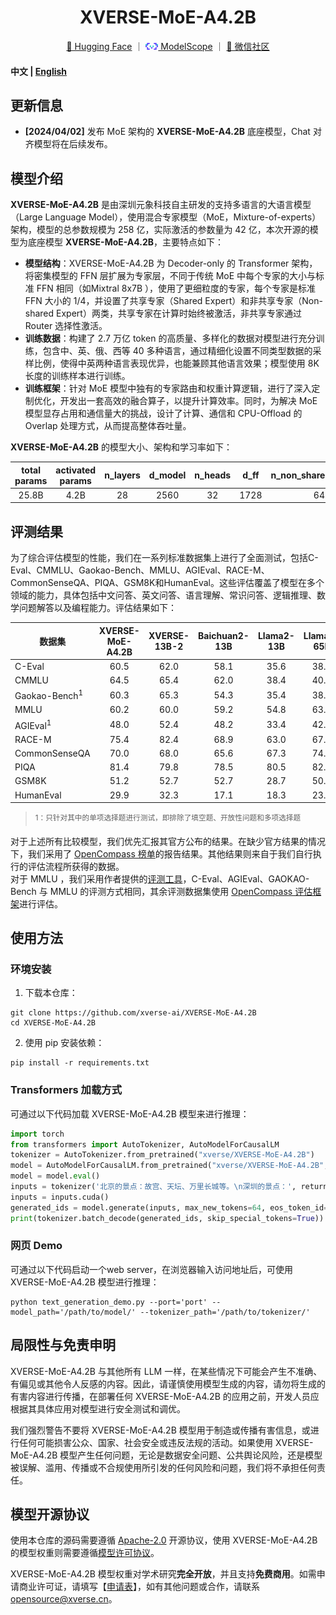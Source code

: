 <div align="center">
<h1>
  XVERSE-MoE-A4.2B
</h1>
</div>

<p align="center">
        <a href="https://huggingface.co/xverse">🤗 Hugging Face</a>&nbsp｜
        <a href="https://modelscope.cn/organization/xverse" rel="nofollow"><img src="resources/modelscope.png" width="20px" style="max-width: 100%;"> ModelScope</a>&nbsp｜
        <a href="resources/wechat.png">💬 微信社区</a>
</p>

<h4 align="left">
    <p>
        <b>中文</b> |
        <a href="README_EN.md">English</a>
    <p>
</h4>

## 更新信息
- **[2024/04/02]** 发布 MoE 架构的 **XVERSE-MoE-A4.2B** 底座模型，Chat 对齐模型将在后续发布。

## 模型介绍

**XVERSE-MoE-A4.2B** 是由深圳元象科技自主研发的支持多语言的大语言模型（Large Language Model），使用混合专家模型（MoE，Mixture-of-experts）架构，模型的总参数规模为 258 亿，实际激活的参数量为 42 亿，本次开源的模型为底座模型 **XVERSE-MoE-A4.2B**，主要特点如下：

- **模型结构**：XVERSE-MoE-A4.2B 为 Decoder-only 的 Transformer 架构，将密集模型的 FFN 层扩展为专家层，不同于传统 MoE 中每个专家的大小与标准 FFN 相同（如Mixtral 8x7B ），使用了更细粒度的专家，每个专家是标准 FFN 大小的 1/4，并设置了共享专家（Shared Expert）和非共享专家（Non-shared Expert）两类，共享专家在计算时始终被激活，非共享专家通过 Router 选择性激活。
- **训练数据**：构建了 2.7 万亿 token 的高质量、多样化的数据对模型进行充分训练，包含中、英、俄、西等 40 多种语言，通过精细化设置不同类型数据的采样比例，使得中英两种语言表现优异，也能兼顾其他语言效果；模型使用 8K 长度的训练样本进行训练。
- **训练框架**：针对 MoE 模型中独有的专家路由和权重计算逻辑，进行了深入定制优化，开发出一套高效的融合算子，以提升计算效率。同时，为解决 MoE 模型显存占用和通信量大的挑战，设计了计算、通信和 CPU-Offload 的 Overlap 处理方式，从而提高整体吞吐量。

**XVERSE-MoE-A4.2B** 的模型大小、架构和学习率如下：

| total params | activated params | n_layers | d_model | n_heads | d_ff | n_non_shared_experts | n_shared_experts | top_k |   lr   |
| :----------: | :--------------: | :------: | :-----: | :-----: | :--: | :------------------: | :--------------: | :---: | :----: |
|    25.8B     |       4.2B       |    28    |  2560   |   32    | 1728 |          64          |        2         |   6   | 3.5e−4 |

## 评测结果

为了综合评估模型的性能，我们在一系列标准数据集上进行了全面测试，包括C-Eval、CMMLU、Gaokao-Bench、MMLU、AGIEval、RACE-M、CommonSenseQA、PIQA、GSM8K和HumanEval。这些评估覆盖了模型在多个领域的能力，具体包括中文问答、英文问答、语言理解、常识问答、逻辑推理、数学问题解答以及编程能力。评估结果如下：

| 数据集                   | XVERSE-MoE-A4.2B | XVERSE-13B-2 | Baichuan2-13B | Llama2-13B | Llama1-65B | XVERSE-7B | DeepSeek-7B | Mistral-7B | Gemma-7B | DeepSeek-MoE-16B |
| ------------------------ | :--------------: | :----------: | :-----------: | :--------: | :--------: | :-------: | :---------: | :--------: | :------: | :--------------: |
| C-Eval                   |       60.5       |     62.0     |     58.1      |    35.6    |    38.8    |   57.1    |    45.0     |    45.1    |   50.0   |       40.6       |
| CMMLU                    |       64.5       |     65.4     |     62.0      |    38.4    |    40.6    |   61.3    |    47.2     |    44.9    |   50.5   |       42.5       |
| Gaokao-Bench<sup>1</sup> |       60.3       |     65.3     |     54.3      |    35.4    |    38.9    |   61.7    |    35.4     |    40.2    |   42.3   |       29.1       |
| MMLU                     |       60.2       |     60.0     |     59.2      |    54.8    |    63.4    |   56.6    |    48.2     |    62.5    |   64.3   |        45        |
| AGIEval<sup>1</sup>      |       48.0       |     52.4     |     48.2      |    33.4    |    42.4    |   46.9    |    26.4     |    41.2    |   41.7   |       31.7       |
| RACE-M                   |       75.4       |     82.4     |     68.9      |    63.0    |    67.9    |   79.0    |    63.2     |    67.5    |   80.2   |       61.9       |
| CommonSenseQA            |       70.0       |     68.0     |     65.6      |    67.3    |    74.0    |   64.1    |    56.4     |    68.8    |   74.0   |       54.8       |
| PIQA                     |       81.4       |     79.8     |     78.5      |    80.5    |    82.8    |   76.7    |    79.2     |    82.2    |   81.2   |       80.2       |
| GSM8K                    |       51.2       |     52.7     |     52.7      |    28.7    |    50.9    |   19.3    |    17.4     |    35.4    |   46.4   |       18.8       |
| HumanEval                |       29.9       |     32.3     |     17.1      |    18.3    |    23.7    |   10.4    |    26.2     |    26.2    |   32.3   |       26.8       |

> <sup>1：只针对其中的单项选择题进行测试，即排除了填空题、开放性问题和多项选择题</sup>   

对于上述所有比较模型，我们优先汇报其官方公布的结果。在缺少官方结果的情况下，我们采用了 [OpenCompass 榜单](https://opencompass.org.cn/leaderboard-llm)的报告结果。其他结果则来自于我们自行执行的评估流程所获得的数据。   
对于 MMLU ，我们采用作者提供的[评测工具](https://github.com/hendrycks/test)，C-Eval、AGIEval、GAOKAO-Bench 与 MMLU 的评测方式相同，其余评测数据集使用 [OpenCompass 评估框架](https://github.com/open-compass/OpenCompass/)进行评估。

## 使用方法

### 环境安装

1. 下载本仓库：

```shell
git clone https://github.com/xverse-ai/XVERSE-MoE-A4.2B
cd XVERSE-MoE-A4.2B
```

2. 使用 pip 安装依赖：

```shell
pip install -r requirements.txt
```
### Transformers 加载方式

可通过以下代码加载 XVERSE-MoE-A4.2B 模型来进行推理：

```python
import torch
from transformers import AutoTokenizer, AutoModelForCausalLM
tokenizer = AutoTokenizer.from_pretrained("xverse/XVERSE-MoE-A4.2B")
model = AutoModelForCausalLM.from_pretrained("xverse/XVERSE-MoE-A4.2B", trust_remote_code=True, torch_dtype=torch.bfloat16, device_map='auto')
model = model.eval()
inputs = tokenizer('北京的景点：故宫、天坛、万里长城等。\n深圳的景点：', return_tensors='pt').input_ids
inputs = inputs.cuda()
generated_ids = model.generate(inputs, max_new_tokens=64, eos_token_id=tokenizer.eos_token_id, repetition_penalty=1.1)
print(tokenizer.batch_decode(generated_ids, skip_special_tokens=True))
```

### 网页 Demo

可通过以下代码启动一个web server，在浏览器输入访问地址后，可使用 XVERSE-MoE-A4.2B 模型进行推理：

```shell
python text_generation_demo.py --port='port' --model_path='/path/to/model/' --tokenizer_path='/path/to/tokenizer/'
```

## 局限性与免责申明

XVERSE-MoE-A4.2B 与其他所有 LLM 一样，在某些情况下可能会产生不准确、有偏见或其他令人反感的内容。因此，请谨慎使用模型生成的内容，请勿将生成的有害内容进行传播，在部署任何 XVERSE-MoE-A4.2B 的应用之前，开发人员应根据其具体应用对模型进行安全测试和调优。

我们强烈警告不要将 XVERSE-MoE-A4.2B 模型用于制造或传播有害信息，或进行任何可能损害公众、国家、社会安全或违反法规的活动。如果使用 XVERSE-MoE-A4.2B 模型产生任何问题，无论是数据安全问题、公共舆论风险，还是模型被误解、滥用、传播或不合规使用所引发的任何风险和问题，我们将不承担任何责任。

## 模型开源协议

使用本仓库的源码需要遵循 [Apache-2.0](LICENSE) 开源协议，使用 XVERSE-MoE-A4.2B 的模型权重则需要遵循[模型许可协议](MODEL_LICENSE.pdf)。

XVERSE-MoE-A4.2B 模型权重对学术研究**完全开放**，并且支持**免费商用**。如需申请商业许可证，请填写【[申请表](https://chat.xverse.cn/home/business.html)】，如有其他问题或合作，请联系 <opensource@xverse.cn>。

